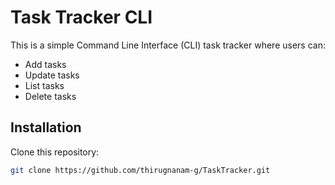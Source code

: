# Task Tracker CLI

This is a simple Command Line Interface (CLI) task tracker where users can:
- Add tasks
- Update tasks
- List tasks
- Delete tasks

## Installation

Clone this repository:
```bash
git clone https://github.com/thirugnanam-g/TaskTracker.git
